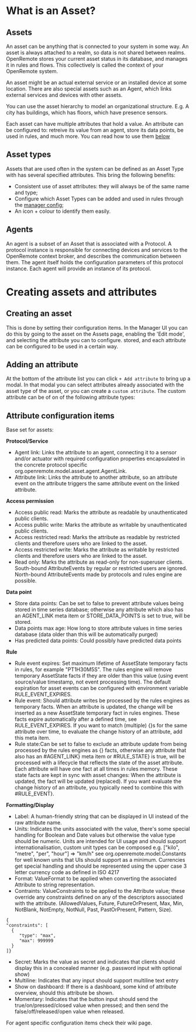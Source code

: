# What is an Asset?
## Assets
An asset can be anything that is connected to your system in some way. An asset is always attached to a realm, so data is not shared between realms. OpenRemote stores your current asset status in its database, and manages it in rules and flows. This collectively is called the context of your OpenRemote system.

An asset might be an actual external service or an installed device at some location. There are also special assets such as an Agent, which links external services and devices with other assets.

You can use the asset hierarchy to model an organizational structure. E.g. A city has buildings, which has floors, which have presence sensors.

Each asset can have multiple attributes that hold a value. An attribute can be configured to: retreive its value from an agent, store its data points, be used in rules, and much more. You can read how to use them [below](#how-to-create-an-asset-attribute-and-its-configuration-items)

## Asset types
Assets that are used often in the system can be defined as an Asset Type with has several specified attributes.
This bring the following benefits:
- Consistent use of asset attributes: they will always be of the same name and type;
- Configure which Asset Types can be added and used in rules through the [manager config](https://github.com/openremote/openremote/wiki/User-Guide%3A-Custom-deployment);
- An icon + colour to identify them easily.

## Agents
An agent is a subset of an Asset that is associated with a Protocol. A protocol instance is responsible for connecting devices and services to the OpenRemote context broker, and describes the communication between them. The agent itself holds the configuration parameters of this protocol instance. Each agent will provide an instance of its protocol.

# Creating assets and attributes

## Creating an asset
This is done by setting their configuration items. In the Manager UI you can do this by going to the asset on the Assets page, enabling the 'Edit mode', and selecting the attribute you can to configure.   stored, and each attribute can be configured to be used in a certain way.

## Adding an attribute
At the bottom of the attribute list you can click `+ Add attribute` to bring up a modal. In that modal you can select attributes already associated with the asset type of the asset, or you can create a `custom attribute`.
The custom attribute can be of on of the following attribute types:

## Attribute configuration items
Base set for assets:

**Protocol/Service**
* Agent link: Links the attribute to an agent, connecting it to a sensor and/or actuator with required configuration properties encapsulated in the concrete protocol specific org.openremote.model.asset.agent.AgentLink.
* Attribute link: Links the attribute to another attribute, so an attribute event on the attribute triggers the same attribute event on the linked attribute.

**Access permission**
* Access public read: Marks the attribute as readable by unauthenticated public clients.
* Access public write: Marks the attribute as writable by unauthenticated public clients.
* Access restricted read: Marks the attribute as readable by restricted clients and therefore users who are linked to the asset.
* Access restricted write: Marks the attribute as writable by restricted clients and therefore users who are linked to the asset.
* Read only: Marks the attribute as read-only for non-superuser clients. South-bound AttributeEvents by regular or restricted users are ignored. North-bound AttributeEvents made by protocols and rules engine are possible.

**Data point**
* Store data points: Can be set to false to prevent attribute values being stored in time series database; otherwise any attribute which also has an AGENT_LINK meta item or STORE_DATA_POINTS is set to true, will be stored.
* Data points max age: How long to store attribute values in time series database (data older than this will be automatically purged)
* Has predicted data points: Could possibly have predicted data points

**Rule**
* Rule event expires: Set maximum lifetime of AssetState temporary facts in rules, for example "PT1H30M5S". The rules engine will remove temporary AssetState facts if they are older than this value (using event source/value timestamp, not event processing time). The default expiration for asset events can be configured with environment variable RULE_EVENT_EXPIRES.
* Rule event: Should attribute writes be processed by the rules engines as temporary facts. When an attribute is updated, the change will be inserted as a new AssetState temporary fact in rules engines. These facts expire automatically after a defined time, see RULE_EVENT_EXPIRES. If you want to match (multiple) {}s for the same attribute over time, to evaluate the change history of an attribute, add this meta item.
* Rule state:Can be set to false to exclude an attribute update from being processed by the rules engines as {} facts, otherwise any attribute that also has an #AGENT_LINK} meta item or #RULE_STATE} is true, will be processed with a lifecycle that reflects the state of the asset attribute. Each attribute will have one fact at all times in rules memory. These state facts are kept in sync with asset changes: When the attribute is updated, the fact will be updated (replaced). If you want evaluate the change history of an attribute, you typically need to combine this with #RULE_EVENT}.

**Formatting/Display**
* Label: A human-friendly string that can be displayed in UI instead of the raw attribute name.
* Units: Indicates the units associated with the value, there's some special handling for Boolean and Date values but otherwise the value type should be numeric. Units are intended for UI usage and should support internationalisation, custom unit types can be composed e.g. ["kilo", "metre", "per", "hour"] => "km/h" see org.openremote.model.Constants for well known units that UIs should support as a minimum. Currencies get special handling and should be represented using the upper case 3 letter currency code as defined in ISO 4217
* Format: ValueFormat to be applied when converting the associated Attribute to string representation.
* Contraints: ValueConstraints to be applied to the Attribute value; these override any constraints defined on any of the descriptors associated with the attribute. (AllowedValues, Future, FutureOrPresent, Max, Min, NotBlank, NotEmpty, NotNull, Past, PastOrPresent, Pattern, Size).
```
{
"constraints": [
  {
     "type": "max",
     "max": 999999
  }
]}
```

* Secret: Marks the value as secret and indicates that clients should display this in a concealed manner (e.g. password input with optional show)
* Multiline: Indicates that any input should support multiline text entry
* Show on dashboard: If there is a dashboard, some kind of attribute overview, should this attribute be shown.
* Momentary: Indicates that the button input should send the true/on/pressed/closed value when pressed; and then send the false/off/released/open value when released.

For agent specific configuration items check their wiki page.